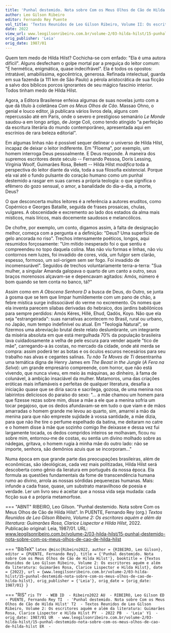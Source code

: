 ```yaml
---
title: 'Punhal destemido. Nota sobre Com os Meus Olhos de Cão de Hilda Hilst'
author: Leo Gilson Ribeiro
editor: Fernando Rey Puente
vol_title: 'Textos Reunidos de Leo Gilson Ribeiro, Volume II: Os escritores aquém e além da literatura: Guimarães Rosa, Clarice Lispector e Hilda Hilst'
date: 2022
view_url: www.leogilsonribeiro.com.br/volume-2/03-hilda-hilst/15-punhal-destemido-nota-sobre-com-os-meus-olhos-de-cao-de-hilda-hilst
orig_publisher: 'Leia'
orig_date: 1987/01
---
```


Quem tem medo de Hilda Hilst? Cochicha-se com enfado: "Ela é uma autora difícil". Alguns desfecham o golpe mortal par a preguiça do leitor comum: "É hermética, enigmática, quase indecifrável". Ela é todos os opostos: intratável, amabilíssima, egocêntrica, generosa. Refinada intelectual, guarda em sua fazenda (a 111 km de São Paulo) a pérola aristocrática de sua ficção a salvo dos bíblicos porcos ignorantes de seu mágico fascínio interior. Todos tinham medo de Hilda Hilst.

Agora, a Editora Brasilense enfeixa algumas de suas novelas junto com a que dá título à coletânea *Com os Meus Olhos de Cão*. Massao Ohno, o genial e louco editor, já publicara vários livros dela, alguns com repercussão até em Paris, onde o severo e prestigioso semanário *Le Monde* saudou-a em longo artigo, de Jorge Coli, como tendo atingido "a perfeição da escritura literária do mundo contemporâneo, apresentada aqui em escrínios de rara beleza editorial".

Em algumas linhas não é possível sequer delinear o universo de Hilda Hilst, incapaz de deixar o leitor indiferente. Em "Floema", por exemplo, um homem interroga Deus pessoalmente. E Deus responde. À maneira dos supremos escritores deste século -- Fernando Pessoa, Doris Lessing, Virgínia Woolf, Guimarães Rosa, Bekett -- Hilda Hilst *modifica* toda a perspectiva do leitor diante da vida, toda a sua filosofia existencial. Porque ela vai até o fundo pulsante do coração humano como um punhal destemido a rasgar em suas carnes a própria teologia: o que significa o efêmero do gozo sensual, o amor, a banalidade do dia-a-dia, a morte, Deus?

O que desconcerta muitos leitores é a referência a autores eruditos, como Copérnico e Georges Bataille, seguida de frases prosaicas, chulas, vulgares. A obscenidade e excremento ao lado dos estados da alma mais místicos, mais líricos, mais docemente saudosos e melancólicos.

De chofre, por exemplo, um conto, digamos assim, à falta de designação melhor, começa com a pergunta e a definição: "Deus? Uma superfície de gelo ancorada no riso". Trechos intensamente poéticos, longos, aqui resumidos forçosamente: "Um mítido inesperado foi o que sentiu e compreendeu no topo daquela colina. Mas não viu formas e linhas, não viu contornos nem luzes, foi invadido de cores, vida, um fulgor sem clarão, espesso, formoso, um sol-origem sem ser fogo. Foi invadido de incomensurável". Seguidos de trechos voluntariamente terra-a-terra: "Sua mulher, a singular Amanda galopava o quarto de um canto a outro, seus braços morenosos alçavam-se e depencavam agitados: Amós, número é bom quando se tem conta no banco, tá?"

Assim como em *A Obscena Senhora D* a busca de Deus, do Outro, se junta à gosma que se tem que limpar humildemente com um pano de chão, a febre mística surge indissociável do verme no excremento. Os nomes que ela inventa parecem sílabas derivadas do hebraico, dos jardins babilônicos para sempre perdidos: Amós Kéres, Hillé, Ehud, Qadós, Koyo. Não que ela seja "estrangeirada": suas narrativas acontecem no Brasil, rural ou urbano, no Japão, num tempo indefinível ou atual. Em "Teologia Natural", se fizermos uma abreviação brutal deste relato deslumbrante, um integrante da miséria absoluta em que está mergulhada 70% da população brasileira lava cuidadosamente a velha de pele escura para vender aquele "tico de mãe", carregando-a às costas, no mercado da cidade, onde até merda se compra: assim poderá ter as botas e os óculos escuros necesários para seu trabalho nas alvas e cegantes salinas. *Tu não Te Moves de Ti* desentranha uma temática digna de Henry James em *The Beast in the Jungle* (*A Fera na Selva*): um grande empresário compreende, com horror, que não está vivendo, que nunca viveu, em meio às máquinas, ao dinheiro, à fama de colunável, à ambição insaciável da mulher. Matamoros, uma das criações eróticas mais inflamáveis e perfeitas de qualquer literatura, desafia a iniciação quase que se diria sacra e sacrílega, gozosa, de uma menina nos labirintos deliciosos do paraíso do sexo: "\... a mãe chamou um homem para que fizesse rezas sobre mim, disse a mãe a ele que a menina sofria um tocar pegajoso, que os dedos afundavam-se em tudo o que viam e de mãos amarradas o homem grande me levou ao quarto, sim, amarrei a mão da menina para que não empreste sujidade à vossa santidade, a mãe dizia, para que não lhe tire o perfume espelhado da batina, me deitaram no catre e o homem disse à mãe que sozinho comigo lhe deixasse e dessa vez fui largamente tocada, os dedos compridos inteiros se molhavam, ficou nu sobre mim, entornou-me de costas, eu sentia um divino molhado sobre as nádegas, gritava, o homem rugia à minha mãe do outro lado: não se importe, senhora, são demônios azuis que se incorporam\..."

Numa época em que grande parte das preocupações brasileiras, além de econômicas, são ideológicas, cada vez mais politizadas, Hilda Hilst será descoberta como gênio da lieratura em português da nossa época. Ela formula as questões fundamentais da fome de transcendência humana rumo ao divino, arrola as nossas sórdidas pequenezas humanas. Mais: infunde a cada frase, quase, um substrato maravilhoso de poesia e verdade. Ler um livro seu é aceitar que a nossa vida seja mudada: cada ficção sua é a própria metamorfose.


=== "ABNT"
    RIBEIRO, Leo Gilson. "Punhal destemido. Nota sobre Com os Meus Olhos de Cão de Hilda Hilst". In PUENTE, Fernando Rey (org.) <em>Textos Reunidos de Leo Gilson Ribeiro, Volume 2: Os escritores aquém e além da literatura: Guimarães Rosa, Clarice Lispector e Hilda Hilst</em>, 2022. Publicação original: Leia, 1987/01. URL: <a href="yml_view_url">www.leogilsonribeiro.com.br/volume-2/03-hilda-hilst/15-punhal-destemido-nota-sobre-com-os-meus-olhos-de-cao-de-hilda-hilst</a>

=== "BibTeX"
    ```latex
    @misc{Ribeiro2022,
    author = {RIBEIRO, Leo Gilson},
    editor = {PUENTE, Fernando Rey},
    title = {'Punhal destemido. Nota sobre Com os Meus Olhos de Cão de Hilda Hilst'},
    booktitle = {Textos Reunidos de Leo Gilson Ribeiro, Volume 2: Os escritores aquém e além da literatura: Guimarães Rosa, Clarice Lispector e Hilda Hilst},
    date = {2022},
    url = {www.leogilsonribeiro.com.br/volume-2/03-hilda-hilst/15-punhal-destemido-nota-sobre-com-os-meus-olhos-de-cao-de-hilda-hilst},
    orig_publisher = {'Leia'},
    orig_date = {orig_date: 1987/01}
    }
    ```

=== "RIS"
    ```ris
    TY  - WEB
    ID  - Ribeiro2022
    AU  - RIBEIRO, Leo Gilson
    ED  - PUENTE, Fernando Rey
    TI  - 'Punhal destemido. Nota sobre Com os Meus Olhos de Cão de Hilda Hilst'
    T2  - Textos Reunidos de Leo Gilson Ribeiro, Volume 2: Os escritores aquém e além da literatura: Guimarães Rosa, Clarice Lispector e Hilda Hilst
    PY  - 2022
    PB  - 'Leia'
    Y1  - orig_date: 1987/01
    UR  - www.leogilsonribeiro.com.br/volume-2/03-hilda-hilst/15-punhal-destemido-nota-sobre-com-os-meus-olhos-de-cao-de-hilda-hilst
    ER  - 
    ```
